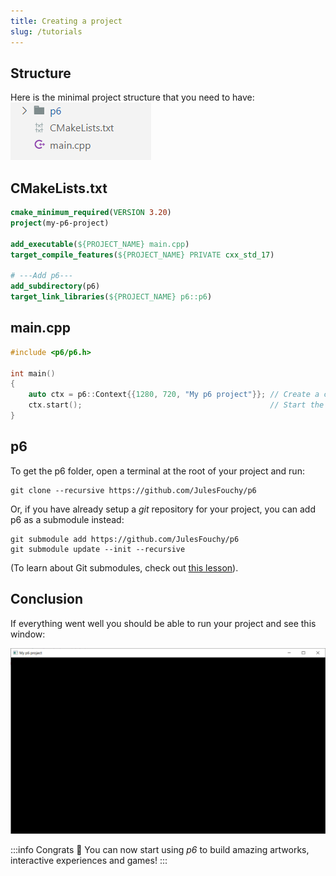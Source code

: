 ```yaml
---
title: Creating a project
slug: /tutorials
---
```


## Structure

Here is the minimal project structure that you need to have:<br/>
![](./img/minimal-project.png)

## CMakeLists.txt

```cmake title="CMakeLists.txt"
cmake_minimum_required(VERSION 3.20)
project(my-p6-project)

add_executable(${PROJECT_NAME} main.cpp)
target_compile_features(${PROJECT_NAME} PRIVATE cxx_std_17)

# ---Add p6---
add_subdirectory(p6)
target_link_libraries(${PROJECT_NAME} p6::p6)
```

## main.cpp

```cpp title="main.cpp"
#include <p6/p6.h>

int main()
{
    auto ctx = p6::Context{{1280, 720, "My p6 project"}}; // Create a context with a window
    ctx.start();                                          // Start the p6 application
}
```

## p6

To get the p6 folder, open a terminal at the root of your project and run:
```
git clone --recursive https://github.com/JulesFouchy/p6
```

Or, if you have already setup a *git* repository for your project, you can add p6 as a submodule instead:
```
git submodule add https://github.com/JulesFouchy/p6
git submodule update --init --recursive
```
(To learn about Git submodules, check out [this lesson](https://julesfouchy.github.io/Learn--Clean-Code-With-Cpp/lessons/git-submodules/)).

## Conclusion

If everything went well you should be able to run your project and see this window:

![](./img/first-window.png)

:::info Congrats 🎉
You can now start using *p6* to build amazing artworks, interactive experiences and games!
:::